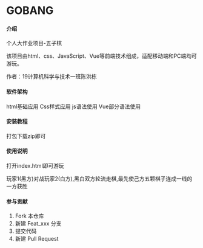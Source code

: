 # GOBANG

#### 介绍
个人大作业项目-五子棋

该项目由html、css、JavaScript、Vue等前端技术组成，适配移动端和PC端均可游玩。

作者：19计算机科学与技术一班陈洪栋
#### 软件架构
html基础应用
Css样式应用
js语法使用
Vue部分语法使用

#### 安装教程

打包下载zip即可

#### 使用说明

打开index.html即可游玩

玩家1(黑方)对战玩家2(白方),黑白双方轮流走棋,最先使己方五颗棋子连成一线的一方获胜

#### 参与贡献

1.  Fork 本仓库
2.  新建 Feat_xxx 分支
3.  提交代码
4.  新建 Pull Request


